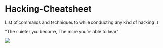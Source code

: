 # Hacking-Cheatsheet
List of commands and techniques to while conducting any kind of hacking :)

"The quieter you become, The more you’re able to hear"

<img src="https://cdn.pixabay.com/photo/2013/07/13/11/43/tux-158547_960_720.png"/>

